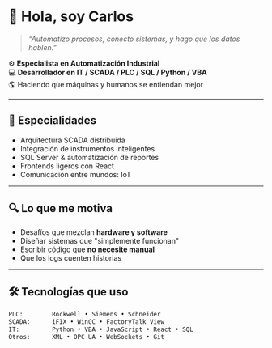 # 👋 Hola, soy Carlos

> _“Automatizo procesos, conecto sistemas, y hago que los datos hablen.”_

⚙️ **Especialista en Automatización Industrial**  
💻 **Desarrollador en IT / SCADA / PLC / SQL / Python / VBA**  
🌎 Haciendo que máquinas y humanos se entiendan mejor

---

## 🧠 Especialidades

- Arquitectura SCADA distribuida
- Integración de instrumentos inteligentes
- SQL Server & automatización de reportes
- Frontends ligeros con React
- Comunicación entre mundos: IoT

---

## 🔍 Lo que me motiva

- Desafíos que mezclan **hardware y software**
- Diseñar sistemas que "simplemente funcionan"
- Escribir código que **no necesite manual**
- Que los logs cuenten historias

---

## 🛠️ Tecnologías que uso

```txt
PLC:        Rockwell • Siemens • Schneider
SCADA:      iFIX • WinCC • FactoryTalk View
IT:         Python • VBA • JavaScript • React • SQL
Otros:      XML • OPC UA • WebSockets • Git
